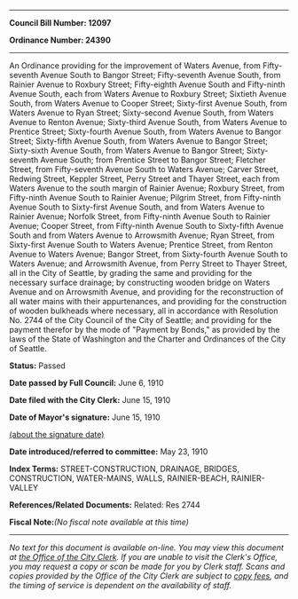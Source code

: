 

********

**Council Bill Number: 12097**
   
**Ordinance Number: 24390**
********

 An Ordinance providing for the improvement of Waters Avenue, from Fifty-seventh Avenue South to Bangor Street; Fifty-seventh Avenue South, from Rainier Avenue to Roxbury Street; Fifty-eighth Avenue South and Fifty-ninth Avenue South, each from Waters Avenue to Roxbury Street; Sixtieth Avenue South, from Waters Avenue to Cooper Street; Sixty-first Avenue South, from Waters Avenue to Ryan Street; Sixty-second Avenue South, from Waters Avenue to Renton Avenue; Sixty-third Avenue South, from Waters Avenue to Prentice Street; Sixty-fourth Avenue South, from Waters Avenue to Bangor Street; Sixty-fifth Avenue South, from Waters Avenue to Bangor Street; Sixty-sixth Avenue South, from Waters Avenue to Bangor Street; Sixty-seventh Avenue South; from Prentice Street to Bangor Street; Fletcher Street, from Fifty-seventh Avenue South to Waters Avenue; Carver Street, Redwing Street, Keppler Street, Perry Street and Thayer Street, each from Waters Avenue to the south margin of Rainier Avenue; Roxbury Street, from Fifty-ninth Avenue South to Rainier Avenue; Pilgrim Street, from Fifty-ninth Avenue South to Sixty-first Avenue South, and from Waters Avenue to Rainier Avenue; Norfolk Street, from Fifty-ninth Avenue South to Rainier Avenue; Cooper Street, from Fifty-ninth Avenue South to Sixty-fifth Avenue South and from Waters Avenue to Arrowsmith Avenue; Ryan Street, from Sixty-first Avenue South to Waters Avenue; Prentice Street, from Renton Avenue to Waters Avenue; Bangor Street, from Sixty-fourth Avenue South to Waters Avenue; and Arrowsmith Avenue, from Perry Street to Thayer Street, all in the City of Seattle, by grading the same and providing for the necessary surface drainage; by constructing wooden bridge on Waters Avenue and on Arrowsmith Avenue, and providing for the reconstruction of all water mains with their appurtenances, and providing for the construction of wooden bulkheads where necessary, all in accordance with Resolution No. 2744 of the City Council of the City of Seattle; and providing for the payment therefor by the mode of "Payment by Bonds," as provided by the laws of the State of Washington and the Charter and Ordinances of the City of Seattle.

**Status:** Passed
   
**Date passed by Full Council:** June 6, 1910
   
**Date filed with the City Clerk:** June 15, 1910
   
**Date of Mayor's signature:** June 15, 1910
   
[(about the signature date)](/~public/approvaldate.htm)
   
   
   
**Date introduced/referred to committee:** May 23, 1910
   
   
**Index Terms:** STREET-CONSTRUCTION, DRAINAGE, BRIDGES, CONSTRUCTION, WATER-MAINS, WALLS, RAINIER-BEACH, RAINIER-VALLEY

**References/Related Documents:** Related: Res 2744

**Fiscal Note:**_(No fiscal note available at this time)_
********

_No text for this document is available on-line. You may view this document at [the Office of the City Clerk](http://www.seattle.gov/leg/clerk/contactUs.htm). If you are unable to visit the Clerk's Office, you may request a copy or scan be made for you by Clerk staff. Scans and copies provided by the Office of the City Clerk are subject to [copy fees](http://clerk.seattle.gov/~public/clerkfees.htm), and the timing of service is dependent on the availability of staff._

